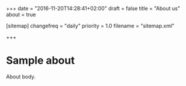 +++
date = "2016-11-20T14:28:41+02:00"
draft = false
title = "About us"
about = true

[sitemap]
  changefreq = "daily"
  priority = 1.0
  filename = "sitemap.xml"

+++

# Sample about

About body.
